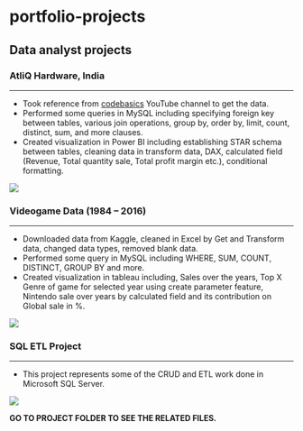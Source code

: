 # portfolio-projects
<h2>Data analyst projects</h2>
<h3><b> AtliQ Hardware, India </b></h3><hr>

<a> 
  <ul>
    <li> Took reference from <a href="https://www.youtube.com/c/codebasics/featured">codebasics</a> YouTube channel to get the data. </li>
    <li> Performed some queries in MySQL including specifying foreign key between tables, various join operations, group by, order by, limit, count, distinct, sum, and more clauses. </li>
    <li> Created visualization in Power BI including establishing STAR schema between tables, cleaning data in transform data, DAX, calculated field (Revenue, Total quantity sale, Total profit margin etc.), conditional formatting. </li>
  </ul>
</a>
<img src="https://drive.google.com/uc?export=view&id=14BpjhKYJffWO0heAPTEiogsgamkY1vHF">




<h3><b>Videogame Data (1984 – 2016)</b></h3><hr>

<a> 
  <ul>
    <li> Downloaded data from Kaggle, cleaned in Excel by Get and Transform data, changed data types, removed blank data. </li>
    <li> Performed some query in MySQL including WHERE, SUM, COUNT, DISTINCT, GROUP BY and more. </li>
    <li> Created visualization in tableau including, Sales over the years, Top X Genre of game for selected year using create parameter feature, Nintendo sale over years by calculated field and its contribution on Global sale in %. </li>
  </ul>
</a>
<img src="https://drive.google.com/uc?export=view&id=1eJKPwoIRxTj3MLhISMqBCsdUch-sHyHV">

<h3> <b> SQL ETL Project </b> </h3> <hr>
<a> 
  <ul>
    <li> This project represents some of the CRUD and ETL work done in Microsoft SQL Server. </li>
  </ul>
</a>
<img src="https://drive.google.com/uc?export=view&id=1b3xjY5-WGNmt--ofNXlrOywxtOvyTDKI">

</b>

<b>GO TO PROJECT FOLDER TO SEE THE RELATED FILES. </b>
